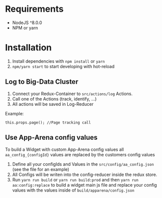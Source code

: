 # Requirements

* NodeJS ^8.0.0
* NPM or yarn

# Installation

1. Install dependencies with `npm install` or `yarn`
2. `npm/yarn start` to start developing with hot-reload


## Log to Big-Data Cluster
1. Connect your Redux-Container to `src/actions/log` Actions.
2. Call one of the Actions (track, identify, ...)
3. All actions will be saved in Log-Reducer

Example:
```
this.props.page(); //Page tracking call
```

## Use App-Arena config values
To build a Widget with custom App-Arena config values all `aa_config_{configId}`
values are replaced by the customers config values

1. Define all your configIds and Values in the `src/config/aa_config.json`
(see the file for an example)
2. All Configs will be writen into the config-reducer inside the redux store.
3. Run `yarn run build` or `yarn run build:prod` and then
`yarn run aa:config:replace` to build a widget main js file and replace
your config values with the values inside of `build/apparena/config.json`


